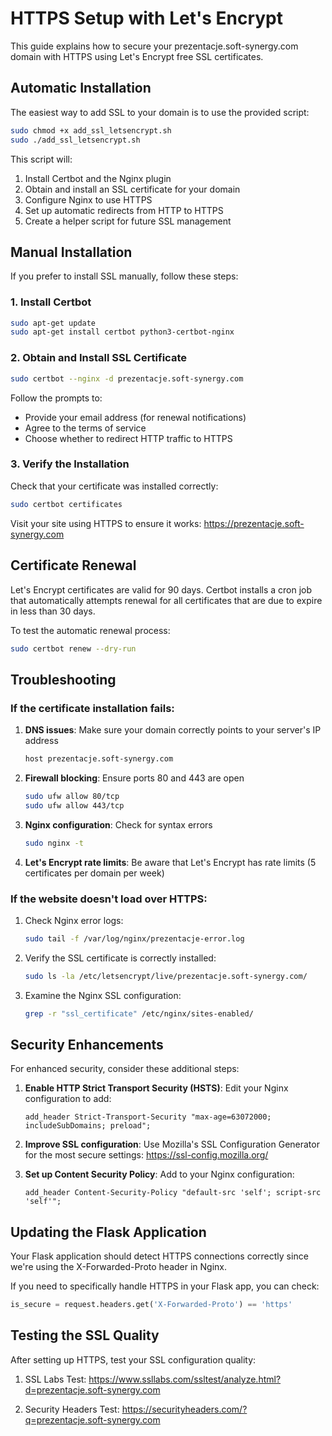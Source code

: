 # HTTPS Setup with Let's Encrypt

This guide explains how to secure your prezentacje.soft-synergy.com domain with HTTPS using Let's Encrypt free SSL certificates.

## Automatic Installation

The easiest way to add SSL to your domain is to use the provided script:

```bash
sudo chmod +x add_ssl_letsencrypt.sh
sudo ./add_ssl_letsencrypt.sh
```

This script will:
1. Install Certbot and the Nginx plugin
2. Obtain and install an SSL certificate for your domain
3. Configure Nginx to use HTTPS
4. Set up automatic redirects from HTTP to HTTPS
5. Create a helper script for future SSL management

## Manual Installation

If you prefer to install SSL manually, follow these steps:

### 1. Install Certbot

```bash
sudo apt-get update
sudo apt-get install certbot python3-certbot-nginx
```

### 2. Obtain and Install SSL Certificate

```bash
sudo certbot --nginx -d prezentacje.soft-synergy.com
```

Follow the prompts to:
- Provide your email address (for renewal notifications)
- Agree to the terms of service
- Choose whether to redirect HTTP traffic to HTTPS

### 3. Verify the Installation

Check that your certificate was installed correctly:

```bash
sudo certbot certificates
```

Visit your site using HTTPS to ensure it works:
https://prezentacje.soft-synergy.com

## Certificate Renewal

Let's Encrypt certificates are valid for 90 days. Certbot installs a cron job that automatically attempts renewal for all certificates that are due to expire in less than 30 days.

To test the automatic renewal process:

```bash
sudo certbot renew --dry-run
```

## Troubleshooting

### If the certificate installation fails:

1. **DNS issues**: Make sure your domain correctly points to your server's IP address
   ```bash
   host prezentacje.soft-synergy.com
   ```

2. **Firewall blocking**: Ensure ports 80 and 443 are open
   ```bash
   sudo ufw allow 80/tcp
   sudo ufw allow 443/tcp
   ```

3. **Nginx configuration**: Check for syntax errors
   ```bash
   sudo nginx -t
   ```

4. **Let's Encrypt rate limits**: Be aware that Let's Encrypt has rate limits (5 certificates per domain per week)

### If the website doesn't load over HTTPS:

1. Check Nginx error logs:
   ```bash
   sudo tail -f /var/log/nginx/prezentacje-error.log
   ```

2. Verify the SSL certificate is correctly installed:
   ```bash
   sudo ls -la /etc/letsencrypt/live/prezentacje.soft-synergy.com/
   ```

3. Examine the Nginx SSL configuration:
   ```bash
   grep -r "ssl_certificate" /etc/nginx/sites-enabled/
   ```

## Security Enhancements

For enhanced security, consider these additional steps:

1. **Enable HTTP Strict Transport Security (HSTS)**:
   Edit your Nginx configuration to add:

   ```
   add_header Strict-Transport-Security "max-age=63072000; includeSubDomains; preload";
   ```

2. **Improve SSL configuration**:
   Use Mozilla's SSL Configuration Generator for the most secure settings:
   https://ssl-config.mozilla.org/

3. **Set up Content Security Policy**:
   Add to your Nginx configuration:

   ```
   add_header Content-Security-Policy "default-src 'self'; script-src 'self'";
   ```

## Updating the Flask Application

Your Flask application should detect HTTPS connections correctly since we're using the X-Forwarded-Proto header in Nginx.

If you need to specifically handle HTTPS in your Flask app, you can check:

```python
is_secure = request.headers.get('X-Forwarded-Proto') == 'https'
```

## Testing the SSL Quality

After setting up HTTPS, test your SSL configuration quality:

1. SSL Labs Test: https://www.ssllabs.com/ssltest/analyze.html?d=prezentacje.soft-synergy.com

2. Security Headers Test: https://securityheaders.com/?q=prezentacje.soft-synergy.com 